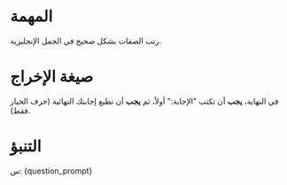 # المهمة
رتب الصفات بشكل صحيح في الجمل الإنجليزية.

# صيغة الإخراج
في النهاية، **يجب** أن تكتب "الإجابة:" أولاً، ثم **يجب** أن تطبع إجابتك النهائية (حرف الخيار فقط).

# التنبؤ
س: {question_prompt}